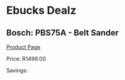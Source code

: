 
# Ebucks Dealz
## Bosch: PBS75A - Belt Sander
[Product Page](https://www.ebucks.com/web/shop/productSelected.do?prodId=349612069&catId=717342768)

Price: R1499.00

Savings: 


	